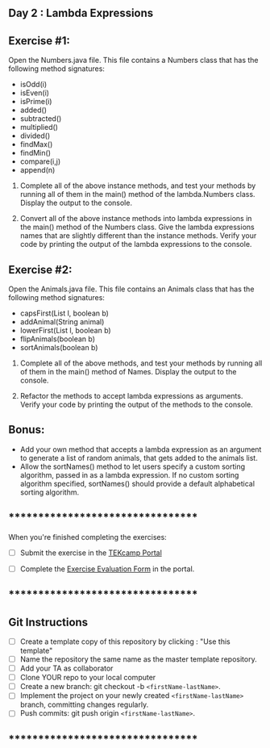 <h2>Day 2 : Lambda Expressions<h2>

<h2>Exercise #1:</h2>

Open the Numbers.java file.  This file contains a Numbers class that has the following method signatures:

* isOdd(i)
* isEven(i)
* isPrime(i)
* added()
* subtracted()
* multiplied()
* divided()
* findMax()
* findMin()
* compare(i,j)
* append(n)

1. Complete all of the above instance methods, and test your methods by running all of them in the main() method of the lambda.Numbers class.  Display the output to the console. 

2. Convert all of the above instance methods into lambda expressions in the main() method of the Numbers class.  Give the lambda expressions names that are slightly different than the instance methods.  Verify your code by printing the output of the lambda expressions to the console.

<h2>Exercise #2:</h2>

Open the Animals.java file. This file contains an Animals class that has the following method signatures:
* capsFirst(List l, boolean b)
* addAnimal(String animal)
* lowerFirst(List l, boolean b)
* flipAnimals(boolean b)
* sortAnimals(boolean b)

1. Complete all of the above methods, and test your methods by running all of them in the main() method of Names.  Display the output to the console.

2. Refactor the methods to accept lambda expressions as arguments.  Verify your code by printing the output of the methods to the console.

<h2>Bonus: </h2>

* Add your own method that accepts a lambda expression as an argument to generate a list of random animals, that gets added to the animals list.
* Allow the sortNames() method to let users specify a custom sorting algorithm, passed in as a lambda expression.  If no custom sorting algorithm specified, sortNames() should provide a default alphabetical sorting algorithm.

## ********************************

When you're finished completing the exercises:

- [ ] Submit the exercise in the <a href="https://bit.ly/3d1Wpvr" target="_blank">TEKcamp Portal</a>

- [ ] Complete the <a href="https://bit.ly/2KE32Yw" target="_blank">Exercise Evaluation Form</a> in the portal. 

## ********************************
## Git Instructions
- [ ] Create a template copy of this repository by clicking : "Use this template"
- [ ] Name the repository the same name as the master template repository.
- [ ] Add your TA as collaborator
- [ ] Clone YOUR repo to your local computer
- [ ] Create a new branch: git checkout -b `<firstName-lastName>`.
- [ ] Implement the project on your newly created `<firstName-lastName>` branch, committing changes regularly.
- [ ] Push commits: git push origin `<firstName-lastName>`.
## ********************************
